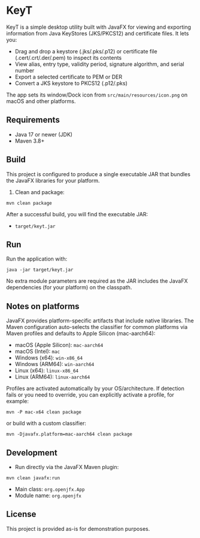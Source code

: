 # KeyT

KeyT is a simple desktop utility built with JavaFX for viewing and exporting information from Java KeyStores (JKS/PKCS12) and certificate files. It lets you:

- Drag and drop a keystore (.jks/.pks/.p12) or certificate file (.cert/.crt/.der/.pem) to inspect its contents
- View alias, entry type, validity period, signature algorithm, and serial number
- Export a selected certificate to PEM or DER
- Convert a JKS keystore to PKCS12 (.p12/.pks)

The app sets its window/Dock icon from `src/main/resources/icon.png` on macOS and other platforms.

## Requirements
- Java 17 or newer (JDK)
- Maven 3.8+

## Build

This project is configured to produce a single executable JAR that bundles the JavaFX libraries for your platform.

1) Clean and package:

```
mvn clean package
```

After a successful build, you will find the executable JAR:

- `target/keyt.jar`

## Run

Run the application with:

```
java -jar target/keyt.jar
```

No extra module parameters are required as the JAR includes the JavaFX dependencies (for your platform) on the classpath.

## Notes on platforms

JavaFX provides platform-specific artifacts that include native libraries. The Maven configuration auto-selects the classifier for common platforms via Maven profiles and defaults to Apple Silicon (mac-aarch64):

- macOS (Apple Silicon): `mac-aarch64`
- macOS (Intel): `mac`
- Windows (x64): `win-x86_64`
- Windows (ARM64): `win-aarch64`
- Linux (x64): `linux-x86_64`
- Linux (ARM64): `linux-aarch64`

Profiles are activated automatically by your OS/architecture. If detection fails or you need to override, you can explicitly activate a profile, for example:

```
mvn -P mac-x64 clean package
```

or build with a custom classifier:

```
mvn -Djavafx.platform=mac-aarch64 clean package
```

## Development

- Run directly via the JavaFX Maven plugin:

```
mvn clean javafx:run
```

- Main class: `org.openjfx.App`
- Module name: `org.openjfx`

## License

This project is provided as-is for demonstration purposes.
